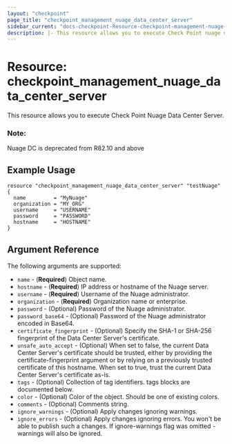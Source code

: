 ```yaml
---
layout: "checkpoint"
page_title: "checkpoint_management_nuage_data_center_server"
sidebar_current: "docs-checkpoint-Resource-checkpoint-management-nuage-data-center-server"
description: |- This resource allows you to execute Check Point nuage data center server.
---
```


# Resource: checkpoint_management_nuage_data_center_server

This resource allows you to execute Check Point Nuage Data Center Server.

### Note:
Nuage DC is deprecated from R82.10 and above

## Example Usage

```hcl
resource "checkpoint_management_nuage_data_center_server" "testNuage" {
  name         = "MyNuage"
  organization = "MY_ORG"
  username     = "USERNAME"
  password     = "PASSWORD"
  hostname     = "HOSTNAME"
}
```

## Argument Reference

The following arguments are supported:

* `name` - (**Required**) Object name.
* `hostname` - (**Required**) IP address or hostname of the Nuage server.
* `username` - (**Required**) Username of the Nuage administrator.
* `organization` - (**Required**) Organization name or enterprise.
* `password` - (Optional)  Password of the Nuage administrator.
* `password_base64` - (Optional) Password of the Nuage administrator encoded in Base64.
* `certificate_fingerprint` - (Optional) Specify the SHA-1 or SHA-256 fingerprint of the Data Center Server's certificate.
* `unsafe_auto_accept` - (Optional) When set to false, the current Data Center Server's certificate should be trusted, either by providing the certificate-fingerprint argument or by relying on a previously trusted certificate of this hostname. When set to true, trust the current Data Center Server's certificate as-is.
* `tags` - (Optional) Collection of tag identifiers. tags blocks are documented below.
* `color` - (Optional) Color of the object. Should be one of existing colors.
* `comments` - (Optional) Comments string.
* `ignore_warnings` - (Optional) Apply changes ignoring warnings.
* `ignore_errors` - (Optional) Apply changes ignoring errors. You won't be able to publish such a changes. If ignore-warnings flag was omitted - warnings will also be ignored.
